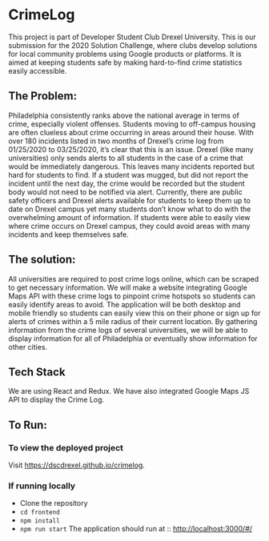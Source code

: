 # CrimeLog
This project is part of Developer Student Club Drexel University. This is our submission for the 2020 Solution Challenge, where clubs develop solutions for local community problems using Google products or platforms. It is aimed at keeping students safe by making hard-to-find crime statistics easily accessible. 

## The Problem:
Philadelphia consistently ranks above the national average in terms of crime, especially violent offenses. Students moving to off-campus housing are often clueless about crime occurring in areas around their house. With over 180 incidents listed in two months of Drexel’s crime log from 01/25/2020 to 03/25/2020, it’s clear that this is an issue. Drexel (like many universities) only sends alerts to all students in the case of a crime that would be immediately dangerous. This leaves many incidents reported but hard for students to find. If a student was mugged, but did not report the incident until the next day, the crime would be recorded but the student body would not need to be notified via alert. Currently, there are public safety officers and Drexel alerts available for students to keep them up to date on Drexel campus yet many students don’t know what to do with the overwhelming amount of information. If students were able to easily view where crime occurs on Drexel campus, they could avoid areas with many incidents and keep themselves safe.

## The solution:
All universities are required to post crime logs online, which can be scraped to get necessary information. We will make a website integrating Google Maps API with these crime logs to pinpoint crime hotspots so students can easily identify areas to avoid. The application will be both desktop and mobile friendly so students can easily view this on their phone or sign up for alerts of crimes within a 5 mile radius of their current location. By gathering information from the crime logs of several universities, we will be able to display information for all of Philadelphia or eventually show information for other cities.


## Tech Stack
We are using React and Redux. We have also integrated Google Maps JS API to display the Crime Log.

## To Run:
### To view the deployed project
  Visit https://dscdrexel.github.io/crimelog.

### If running locally
- Clone the repository
- `cd frontend`
- `npm install`
- `npm run start`
The application should run at ::
[http://localhost:3000/#/](http://localhost:3000/#/)
